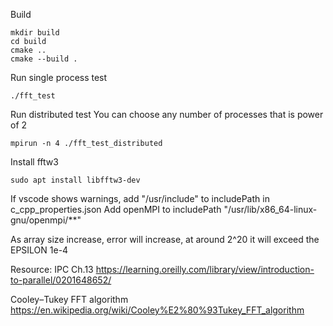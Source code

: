 Build
```
mkdir build
cd build
cmake ..
cmake --build .
```

Run single process test
```
./fft_test
```

Run distributed test
You can choose any number of processes that is power of 2
```
mpirun -n 4 ./fft_test_distributed
```

Install fftw3
```
sudo apt install libfftw3-dev
```

If vscode shows warnings, add "/usr/include" to includePath in c_cpp_properties.json
Add openMPI to includePath "/usr/lib/x86_64-linux-gnu/openmpi/**"

As array size increase, error will increase, at around 2^20 it will exceed the EPSILON 1e-4

Resource:
IPC Ch.13
https://learning.oreilly.com/library/view/introduction-to-parallel/0201648652/

Cooley–Tukey FFT algorithm
https://en.wikipedia.org/wiki/Cooley%E2%80%93Tukey_FFT_algorithm